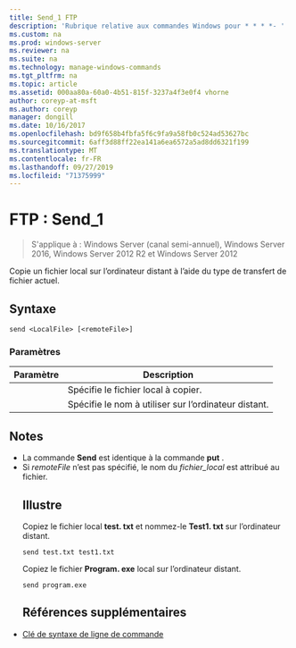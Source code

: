 ```yaml
---
title: Send_1 FTP
description: 'Rubrique relative aux commandes Windows pour * * * *- '
ms.custom: na
ms.prod: windows-server
ms.reviewer: na
ms.suite: na
ms.technology: manage-windows-commands
ms.tgt_pltfrm: na
ms.topic: article
ms.assetid: 000aa80a-60a0-4b51-815f-3237a4f3e0f4 vhorne
author: coreyp-at-msft
ms.author: coreyp
manager: dongill
ms.date: 10/16/2017
ms.openlocfilehash: bd9f658b4fbfa5f6c9fa9a58fb0c524ad53627bc
ms.sourcegitcommit: 6aff3d88ff22ea141a6ea6572a5ad8dd6321f199
ms.translationtype: MT
ms.contentlocale: fr-FR
ms.lasthandoff: 09/27/2019
ms.locfileid: "71375999"
---
```

# <a name="ftp-send_1"></a>FTP : Send_1

>S'applique à : Windows Server (canal semi-annuel), Windows Server 2016, Windows Server 2012 R2 et Windows Server 2012

Copie un fichier local sur l’ordinateur distant à l’aide du type de transfert de fichier actuel.   
## <a name="syntax"></a>Syntaxe  
```  
send <LocalFile> [<remoteFile>]  
```  
### <a name="parameters"></a>Paramètres  

|  Paramètre   |                    Description                    |
|--------------|---------------------------------------------------|
| <LocalFile>  |         Spécifie le fichier local à copier.         |
| <remoteFile> | Spécifie le nom à utiliser sur l’ordinateur distant. |

## <a name="remarks"></a>Notes  
- La commande **Send** est identique à la commande **put** .  
- Si *remoteFile* n’est pas spécifié, le nom du *fichier_local* est attribué au fichier.  
  ## <a name="BKMK_Examples"></a>Illustre  
  Copiez le fichier local **test. txt** et nommez-le **Test1. txt** sur l’ordinateur distant.  
  ```  
  send test.txt test1.txt  
  ```  
  Copiez le fichier **Program. exe** local sur l’ordinateur distant.  
  ```  
  send program.exe  
  ```  
  ## <a name="additional-references"></a>Références supplémentaires  
- [Clé de syntaxe de ligne de commande](command-line-syntax-key.md)  
